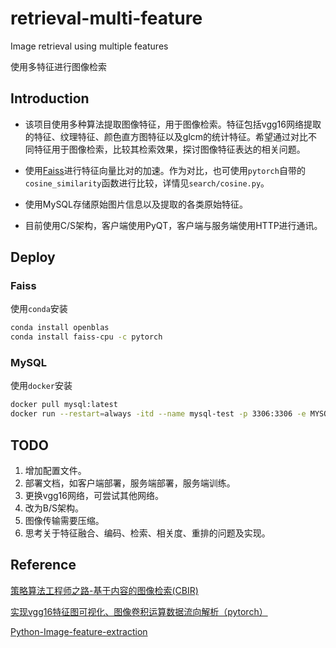 # retrieval-multi-feature

Image retrieval using multiple features

使用多特征进行图像检索

## Introduction

- 该项目使用多种算法提取图像特征，用于图像检索。特征包括vgg16网络提取的特征、纹理特征、颜色直方图特征以及glcm的统计特征。希望通过对比不同特征用于图像检索，比较其检索效果，探讨图像特征表达的相关问题。

- 使用[Faiss](https://faiss.ai/)进行特征向量比对的加速。作为对比，也可使用`pytorch`自带的`cosine_similarity`函数进行比较，详情见`search/cosine.py`。

- 使用MySQL存储原始图片信息以及提取的各类原始特征。

- 目前使用C/S架构，客户端使用PyQT，客户端与服务端使用HTTP进行通讯。

## Deploy

### Faiss

使用`conda`安装

```bash
conda install openblas
conda install faiss-cpu -c pytorch
```

### MySQL

使用`docker`安装

```bash
docker pull mysql:latest
docker run --restart=always -itd --name mysql-test -p 3306:3306 -e MYSQL_ROOT_PASSWORD=123456 mysql
```

## TODO

1. 增加配置文件。
2. 部署文档，如客户端部署，服务端部署，服务端训练。
3. 更换vgg16网络，可尝试其他网络。
4. 改为B/S架构。
5. 图像传输需要压缩。
6. 思考关于特征融合、编码、检索、相关度、重排的问题及实现。

## Reference

[策略算法工程师之路-基于内容的图像检索(CBIR)](https://zhuanlan.zhihu.com/p/158740736)

[实现vgg16特征图可视化、图像卷积运算数据流向解析（pytorch）](https://blog.csdn.net/qq_44442727/article/details/112977805)

[Python-Image-feature-extraction](https://github.com/1044197988/Python-Image-feature-extraction.git)
